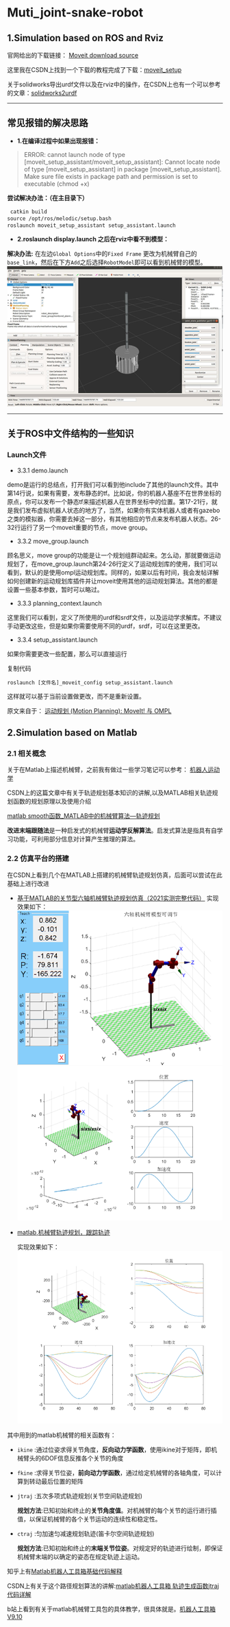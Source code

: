 # Muti_joint-snake-robot
## **1.Simulation based on ROS and Rviz**
官网给出的下载链接：
[Moveit download source](https://moveit.ros.org/install/source/)

这里我在CSDN上找到一个下载的教程完成了下载：[moveit_setup](https://blog.csdn.net/qq_38156743/article/details/124131919)

关于solidworks导出urdf文件以及在rviz中的操作，在CSDN上也有一个可以参考的文章：[solidworks2urdf](https://blog.csdn.net/king845/article/details/125918110)
***
## 常见报错的解决思路

- **1.在编译过程中如果出现报错：**
> ERROR: cannot launch node of type [moveit_setup_assistant/moveit_setup_assistant]: Cannot locate node of type [moveit_setup_assistant] in package [moveit_setup_assistant]. Make sure file exists in package path and permission is set to executable (chmod +x)

**尝试解决办法：（在主目录下）**

     catkin build 
    source /opt/ros/melodic/setup.bash
    roslaunch moveit_setup_assistant setup_assistant.launch

- **2.roslaunch display.launch 之后在rviz中看不到模型：**

**解决办法:**
在左边`Global Options`中的`Fixed Frame` 更改为机械臂自己的`base_link`，然后在下方`Add`之后选择`RobotModel`即可以看到机械臂的模型。
![](images/ros1.png)

***
## 关于ROS中文件结构的一些知识

 ###  Launch文件

- 3.3.1 demo.launch

demo是运行的总结点，打开我们可以看到他include了其他的launch文件。其中第14行说，如果有需要，发布静态的tf。比如说，你的机器人基座不在世界坐标的原点，你可以发布一个静态tf来描述机器人在世界坐标中的位置。第17-21行，就是我们发布虚拟机器人状态的地方了，当然，如果你有实体机器人或者有gazebo之类的模拟器，你需要去掉这一部分，有其他相应的节点来发布机器人状态。26-32行运行了另一个moveit重要的节点，move group。


- 3.3.2 move_group.launch

顾名思义，move group的功能是让一个规划组群动起来。怎么动，那就要做运动规划了，在move_group.launch第24-26行定义了运动规划库的使用，我们可以看到，默认的是使用ompl运动规划库。同样的，如果以后有时间，我会发帖详解如何创建新的运动规划库插件并让moveit使用其他的运动规划算法。其他的都是设置一些基本参数，暂时可以略过。


- 3.3.3 planning_context.launch

这里我们可以看到，定义了所使用的urdf和srdf文件，以及运动学求解库。不建议手动更改这些，但是如果你需要使用不同的urdf，srdf，可以在这里更改。


- 3.3.4 setup_assistant.launch

如果你需要更改一些配置，那么可以直接运行

复制代码

    roslaunch [文件名]_moveit_config setup_assistant.launch 

这样就可以基于当前设置做更改，而不是重新设置。

原文来自于：
[运动规划 (Motion Planning): MoveIt! 与 OMPL](https://blog.csdn.net/cookie909/article/details/79698925)


## **2.Simulation based on Matlab**

### **2.1 相关概念**

关于在Matlab上描述机械臂，之前我有做过一些学习笔记可以参考：
[机器人运动学](https://github.com/Richard17425/FOCUS-Tasks/blob/main/Robotics%E5%AD%A6%E4%B9%A0%E7%AC%94%E8%AE%B0/Chapter7.md)

CSDN上的这篇文章中有关于轨迹规划基本知识的讲解,以及MATLAB相关轨迹规划函数的规划原理以及使用介绍

[matlab smooth函数_MATLAB中的机械臂算法—轨迹规划](https://blog.csdn.net/weixin_39566387/article/details/111203245)

**改进末端跟随法**是一种启发式的机械臂**运动学反解算法**。启发式算法是指具有自学习功能，可利用部分信息对计算产生推理的算法。

### **2.2 仿真平台的搭建**
在CSDN上看到几个在MATLAB上搭建的机械臂轨迹规划仿真，后面可以尝试在此基础上进行改进
- [基于MATLAB的关节型六轴机械臂轨迹规划仿真（2021实测完整代码）](https://blog.csdn.net/mustvvvics/article/details/117025390)
  实现效果如下：
  ![](images/2.png)![](images/1.png) 

- [matlab,机械臂轨迹规划，跟踪轨迹](https://blog.csdn.net/caijifeizai/article/details/104958445)
 
   实现效果如下：
   ![](images/3.png)

其中用到的matlab机械臂的相关函数有：

- `ikine` :通过位姿求得关节角度，**反向动力学函数**，使用ikine对于矩阵，即机械臂头的6DOF信息反推各个关节的角度
- `fkine` :求得关节位姿，**前向动力学函数**，通过给定机械臂的各轴角度，可以计算到转动最后位置的矩阵
- `jtraj` :五次多项式轨迹规划(关节空间轨迹规划)
  
  **规划方法**:已知初始和终止的**关节角度值**。对机械臂的每个关节的运行进行插值，以保证机械臂的各个关节运动的连续性和稳定性。
- `ctraj` :匀加速匀减速规划轨迹(笛卡尔空间轨迹规划)
  
  **规划方法**:已知初始和终止的**末端关节位姿**。对规定好的轨迹进行绘制，即保证机械臂末端的以确定的姿态在规定轨迹上运动。

知乎上有[Matlab机器人工具箱基础代码解释](https://zhuanlan.zhihu.com/p/379449370)

CSDN上有关于这个路径规划算法的讲解:[matlab机器人工具箱 轨迹生成函数jtraj代码详解](https://blog.csdn.net/qq_26751931/article/details/89950925)

b站上看到有关于matlab机械臂工具包的具体教学，很具体就是。[机器人工具箱V9.10](https://space.bilibili.com/417253232/channel/seriesdetail?sid=791232)


